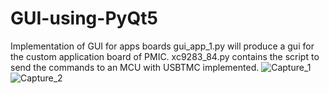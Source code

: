 # GUI-using-PyQt5
Implementation of GUI for apps boards
gui_app_1.py will produce a gui for the custom application board of PMIC.
xc9283_84.py contains the script to send the commands to an MCU with USBTMC implemented.
![Capture_1](https://user-images.githubusercontent.com/23416448/191438264-edc5d701-2beb-4904-a5be-e38a496acfe7.PNG)
![Capture_2](https://user-images.githubusercontent.com/23416448/191438328-890d137a-8322-42d2-a4fe-f06b855d4f59.PNG)
